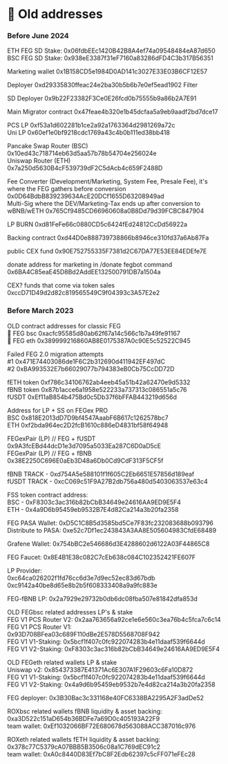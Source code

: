 # 📄 Old addresses

### Before June 2024

ETH FEG SD Stake: 0x06fdbEEc1420B42B8A4ef74a09548484eA87d650 \
BSC FEG SD Stake: 0x938eE3387f31eF7160a83286dFD4C3b317B56351

Marketing wallet 0x1B158CD5e1984D0AD141c3027E33E03B6CF12E57

Deployer 0xd29335830ffeac24e2ba30b5b6b7e0ef5ead1902 Filter

SD Deployer 0x9b22F23382F3Ce0E26fcd0b75555b9a86b2A7E91

Main Migrator contract 0x47feae4b320e1b45dcfaa5a9eb9aadf2bd7dce17

PCS LP 0xf53a1d602281b1ce2a92a1763364d2981269a72c \
Uni LP 0x60ef1e0bf9218cdc1769a43c4b0b111ed38bb418

Pancake Swap Router (BSC) 0x10ed43c718714eb63d5aa57b78b54704e256024e \
Uniswap Router (ETH) 0x7a250d5630B4cF539739dF2C5dAcb4c659F2488D

Fee Converter (Development/Marketing, System Fee, Presale Fee), it's where the FEG gathers before conversion 0x0D64BdbB839239634AcE20DCf1655D63208949ad \
Multi-Sig where the DEV/Marketing-Tax ends up after conversion to wBNB/wETH 0x765Cf9485CD66960608a0B8Dd79d39FCBC847904

LP BURN 0xd81FeFe66c0880CD5c6424fEd24812CcDd56922a

Backing contract 0xd44D0e888739738866b8946ce310fd37a6Ab87Fa

public CEX fund 0x90E752755335F7381d2C67DA77E53EE84EDEfe7E

donate address for marketing in /donate fegbot command 0x6BA4C85eaE45D8Bd2AddEE132500791DB7a1504a

CEX? funds that come via token sales 0xccD71D49d2d82c819565549C9f04393c3A57E2e2

### Before March 2023

OLD contract addresses for classic FEG\
🍌 FEG bsc 0xacfc95585d80ab62f67a14c566c1b7a49fe91167 \
🍌 FEG eth 0x389999216860AB8E0175387A0c90E5c52522C945

Failed FEG 2.0 migration attempts \
\#1 0x471E74403086de1F6C2b312690d411942EF497dC \
\#2 0xBA993532E7b66029077b794383eB0Cb75CcDD72D

fETH token 0xf786c34106762ab4eeb45a51b42a62470e9d5332 \
fBNB token 0x87b1acce6a1958e522233a737313c086551a5c76 \
fUSDT 0xEf11aB854b475Bd0c5Db37f6bFFAB443219d656d

Address for LP + SS on FEGex PRO \
BSC 0x818E2013dD7D9bf4547AaabF6B617c1262578bc7 \
ETH 0xf2bda964ec2D2fcB1610c886eD4831bf58f64948

FEGexPair (LP) // FEG + fUSDT 0x9A3fcEBd44dcD1e3d7095a5033Ea287C6D0aD5cE \
FEGexPair (LP) // FEG + fBNB 0x38E2250C696E0aEb3D48a6Db0Cd9CdF313F5CF5f

fBNB TRACK - 0xd754A5e588101f1f605C2Eb6651E57856d189eaf \
fUSDT TRACK - 0xcC069c51F9A27B2db756a480d5403063537e63c4

FSS token contract address:\
BSC - 0xF8303c3ac316b82bCbB34649e24616AA9ED9E5F4 \
ETH - 0x4a9D6b95459eb9532B7E4d82Ca214a3b20fa2358

FEG PASA Wallet: 0xD5C1C8B5d3585bd5Ce7F83fc232083688b093796 \
Distribute to PASA: 0xe52c7Df1ec243843A3AA8E505604983CfdE68489

Grafene Wallet: 0x754bBC2e546686d3E4288602d6122A03F44865C8

FEG Faucet: 0x8E4B1E38c082C7cEb638c084C102352421FE607F

LP Provider: \
0xc64ca026202f1fd76cc6d3e7d9ec52ec83d67bdb\
0xc9142a40be8d65e8b2b5f608333408a9a9fc883e

FEG-fBNB LP: 0x2a7929e29732b0db6dc08fba507e81842dfa853d

OLD FEGbsc related addresses LP's & stake\
FEG V1 PCS Router V2: 0x2aa763656a92ce1e6e560c3ea76b4c5fca7c6c14 \
FEG V1 PCS Router V1: 0x93D708BFea03c689F110dBe2E578D5568708F942 \
FEG V1 V1-Staking: 0x5bcf1f407c0fc922074283b4e11daaf539f6644d \
FEG V1 V2-Staking: 0xF8303c3ac316b82bCbB34649e24616AA9ED9E5F4

OLD FEGeth related wallets LP & stake\
Uniswap v2: 0x854373387E41371Ac6E307A1F29603c6Fa10D872 \
FEG V1 V1-Staking: 0x5bcf1f407c0fc922074283b4e11daaf539f6644d \
FEG V1 V2-Staking: 0x4a9d6b95459eb9532b7e4d82ca214a3b20fa2358

FEG deployer: 0x3B30Bac3c331168e40FC6338BA2295A2F3adDe52

ROXbsc related wallets fBNB liquidity & asset backing: 0xa3D522c151aD654b36BDFe7a69D0c405193A22F9 \
team wallet: 0xEf1032066BF72E680678d563088ACC387016c976

ROXeth related wallets fETH liquidity & asset backing: 0x378c77C5379cA07BBB5B3506c08a1C769dEC91c2 \
team wallet: 0xA0c8440D83Ef7bC8F2Edb62397c5cFF071eFEc28
